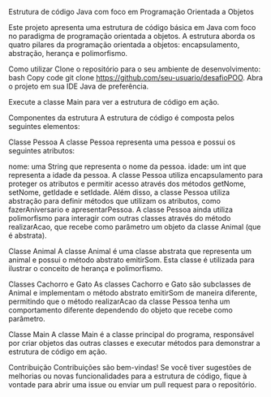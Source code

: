 Estrutura de código Java com foco em Programação Orientada a Objetos


Este projeto apresenta uma estrutura de código básica em Java com foco no paradigma de programação orientada a objetos. A estrutura aborda os quatro pilares da programação orientada a objetos: encapsulamento, abstração, herança e polimorfismo.

Como utilizar
Clone o repositório para o seu ambiente de desenvolvimento:
bash
Copy code
git clone https://github.com/seu-usuario/desafioPOO.
Abra o projeto em sua IDE Java de preferência.

Execute a classe Main para ver a estrutura de código em ação.

Componentes da estrutura
A estrutura de código é composta pelos seguintes elementos:

Classe Pessoa
A classe Pessoa representa uma pessoa e possui os seguintes atributos:

nome: uma String que representa o nome da pessoa.
idade: um int que representa a idade da pessoa.
A classe Pessoa utiliza encapsulamento para proteger os atributos e permitir acesso através dos métodos getNome, setNome, getIdade e setIdade. Além disso, a classe Pessoa utiliza abstração para definir métodos que utilizam os atributos, como fazerAniversario e apresentarPessoa. A classe Pessoa ainda utiliza polimorfismo para interagir com outras classes através do método realizarAcao, que recebe como parâmetro um objeto da classe Animal (que é abstrata).

Classe Animal
A classe Animal é uma classe abstrata que representa um animal e possui o método abstrato emitirSom. Esta classe é utilizada para ilustrar o conceito de herança e polimorfismo.

Classes Cachorro e Gato
As classes Cachorro e Gato são subclasses de Animal e implementam o método abstrato emitirSom de maneira diferente, permitindo que o método realizarAcao da classe Pessoa tenha um comportamento diferente dependendo do objeto que recebe como parâmetro.

Classe Main
A classe Main é a classe principal do programa, responsável por criar objetos das outras classes e executar métodos para demonstrar a estrutura de código em ação.

Contribuição
Contribuições são bem-vindas! Se você tiver sugestões de melhorias ou novas funcionalidades para a estrutura de código, fique à vontade para abrir uma issue ou enviar um pull request para o repositório.
